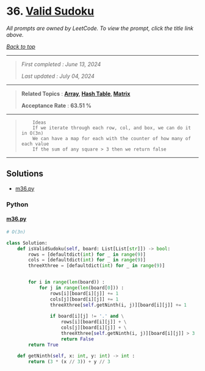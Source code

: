 # 36. [Valid Sudoku](<https://leetcode.com/problems/valid-sudoku>)

*All prompts are owned by LeetCode. To view the prompt, click the title link above.*

*[Back to top](<../README.md>)*

------

> *First completed : June 13, 2024*
>
> *Last updated : July 04, 2024*

------

> **Related Topics** : **[Array](<by_topic/Array.md>), [Hash Table](<by_topic/Hash Table.md>), [Matrix](<by_topic/Matrix.md>)**
>
> **Acceptance Rate** : **63.51 %**

------

> ``` 
>     Ideas
>     If we iterate through each row, col, and box, we can do it in O(3n)
>     We can have a map for each with the counter of how many of each value
>     If the sum of any square > 3 then we return false
> ```
> 

------

## Solutions

- [m36.py](<../my-submissions/m36.py>)
### Python
#### [m36.py](<../my-submissions/m36.py>)
```Python
# O(3n)

class Solution:
    def isValidSudoku(self, board: List[List[str]]) -> bool:
        rows = [defaultdict(int) for _ in range(9)]
        cols = [defaultdict(int) for _ in range(9)]
        threeXthree = [defaultdict(int) for _ in range(9)]


        for i in range(len(board)) :
            for j in range(len(board[0])) :
                rows[i][board[i][j]] += 1
                cols[j][board[i][j]] += 1
                threeXthree[self.getNinth(i, j)][board[i][j]] += 1
                
                if board[i][j] != '.' and \
                    rows[i][board[i][j]] + \
                    cols[j][board[i][j]] + \
                    threeXthree[self.getNinth(i, j)][board[i][j]] > 3 :
                    return False
        return True

    def getNinth(self, x: int, y: int) -> int :
        return (3 * (x // 3)) + y // 3
```

